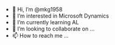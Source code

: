 - 👋 Hi, I’m @mkg1958
- 👀 I’m interested in Microsoft Dynamics
- 🌱 I’m currently learning AL
- 💞️ I’m looking to collaborate on ...
- 📫 How to reach me ...

<!---
mkg1958/mkg1958 is a ✨ special ✨ repository because its `README.md` (this file) appears on your GitHub profile.
You can click the Preview link to take a look at your changes.
--->
